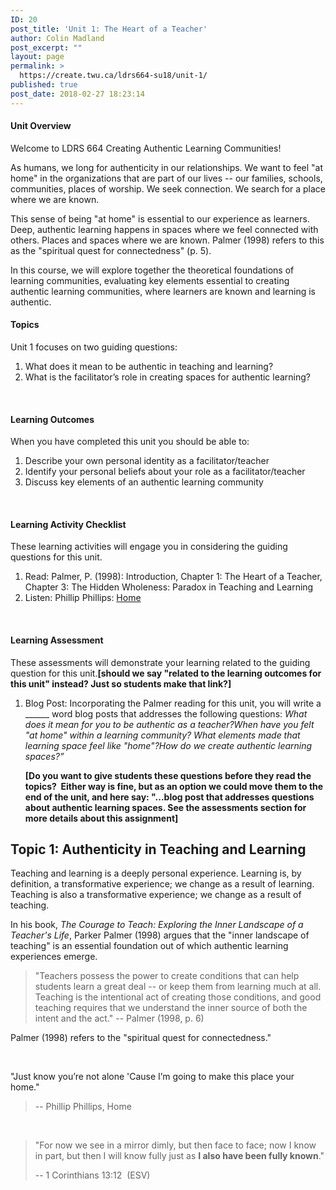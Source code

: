 ```yaml
---
ID: 20
post_title: 'Unit 1: The Heart of a Teacher'
author: Colin Madland
post_excerpt: ""
layout: page
permalink: >
  https://create.twu.ca/ldrs664-su18/unit-1/
published: true
post_date: 2018-02-27 18:23:14
---
```

<h4>Unit Overview</h4>
Welcome to LDRS 664 Creating Authentic Learning Communities!

As humans, we long for authenticity in our relationships. We want to feel "at home" in the organizations that are part of our lives -- our families, schools, communities, places of worship. We seek connection. We search for a place where we are known.

This sense of being "at home" is essential to our experience as learners. Deep, authentic learning happens in spaces where we feel connected with others. Places and spaces where we are known. Palmer (1998) refers to this as the "spiritual quest for connectedness" (p. 5).

In this course, we will explore together the theoretical foundations of learning communities, evaluating key elements essential to creating authentic learning communities, where learners are known and learning is authentic.
<h4>Topics</h4>
Unit 1 focuses on two guiding questions:
<ol>
 	<li>What does it mean to be authentic in teaching and learning?</li>
 	<li>What is the facilitator’s role in creating spaces for authentic learning?</li>
</ol>
&nbsp;
<h4>Learning Outcomes</h4>
When you have completed this unit you should be able to:
<ol>
 	<li>Describe your own personal identity as a facilitator/teacher</li>
 	<li>Identify your personal beliefs about your role as a facilitator/teacher</li>
 	<li>Discuss key elements of an authentic learning community</li>
</ol>
&nbsp;
<h4>Learning Activity Checklist</h4>
These learning activities will engage you in considering the guiding questions for this unit.
<ol>
 	<li>Read: Palmer, P. (1998): Introduction, Chapter 1: The Heart of a Teacher, Chapter 3: The Hidden Wholeness: Paradox in Teaching and Learning</li>
 	<li>Listen: Phillip Phillips: <a href="https://www.youtube.com/watch?v=HoRkntoHkIE">Home</a></li>
</ol>
&nbsp;
<h4>Learning Assessment</h4>
These assessments will demonstrate your learning related to the guiding question for this unit.<strong>[should we say "related to the learning outcomes for this unit" instead? Just so students make that link?] </strong>
<ol>
 	<li>Blog Post: Incorporating the Palmer reading for this unit, you will write a ______ word blog posts that addresses the following questions:<i> </i><i>What does it mean for you to be authentic as a teacher?</i><i>When have you felt "at home" within a learning community? What elements made that learning space feel like "home"?</i><i>How do we create authentic learning spaces?”</i>

<strong>[Do you want to give students these questions before they read the topics?  Either way is fine, but as an option we could move them to the end of the unit, and here say: "...blog post that addresses questions about authentic learning spaces. See the assessments section for more details about this assignment]</strong></li>
</ol>
<h2>Topic 1:
Authenticity in Teaching and Learning</h2>
Teaching and learning is a deeply personal experience. Learning is, by definition, a transformative experience; we change as a result of learning. Teaching is also a transformative experience; we change as a result of teaching.

In his book, <em>The Courage to Teach: Exploring the Inner Landscape of a Teacher's Life</em>, Parker Palmer (1998) argues that the "inner landscape of teaching" is an essential foundation out of which authentic learning experiences emerge.
<blockquote>"Teachers possess the power to create conditions that can help students learn a great deal -- or keep them from learning much at all. Teaching is the intentional act of creating those conditions, and good teaching requires that we understand the inner source of both the intent and the act." -- Palmer (1998, p. 6)</blockquote>
Palmer (1998) refers to the "spiritual quest for connectedness."

&nbsp;

"Just know you’re not alone
'Cause I’m going to make this place your home."
<blockquote>-- Phillip Phillips, Home</blockquote>
&nbsp;
<blockquote>"For now we see in a mirror dimly, but then face to face; now I know in part, but then I will know fully just as <strong>I also have been fully known</strong>."

-- 1 Corinthians 13:12  (ESV)</blockquote>
&nbsp;